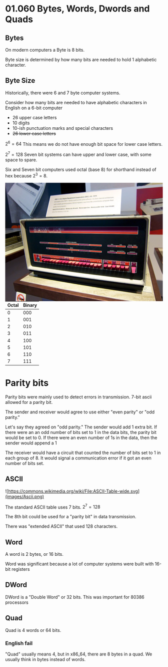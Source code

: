 # 01.060 Bytes, Words, Dwords and Quads

## Bytes

On modern computers a Byte is 8 bits.

Byte size is determined by how many bits are needed to hold 1 alphabetic character.

## Byte Size

Historically, there were 6 and 7 byte computer systems.

Consider how many bits are needed to have alphabetic characters in English on a 6-bit computer

* 26 upper case letters
* 10 digits
* 10-ish punctuation marks and special characters
* ~~26 lower case letters~~

$2^6 = 64$  This means we do not have enough bit space for lower case letters.

$2^7 = 128$  Seven bit systems can have upper and lower case, with some space to spare.

Six and Seven bit computers used octal (base 8) for shorthand instead of hex because $2^3 = 8$.  

<img align="right" width=600 src="../00_Getting_Started/images/DEC_PDP-11_20_computer_at_the_Computer_History_Museum.jpg">

Octal|Binary
---|---
0|000
1|001
2|010
3|011
4|100
5|101
6|110
7|111

# Parity bits

Parity bits were mainly used to detect errors in transmission.  7-bit ascii allowed for a parity bit.

The sender and receiver would agree to use either "even parity" or "odd parity."

Let's say they agreed on "odd parity."  The sender would add 1 extra bit.  If there were an an odd number of bits set to 1 in the data bits, the parity bit would be set to 0.  If there were an even number of 1s in the data, then the sender would append a 1

The receiver would have a circuit that counted the number of bits set to 1 in each group of 8.  It would signal a communication error if it got an even number of bits set.

## ASCII

![https://commons.wikimedia.org/wiki/File:ASCII-Table-wide.svg](images/Ascii.png)

The standard ASCII table uses 7 bits.  $2^7 = 128$ 

The 8th bit could be used for a "parity bit" in data transmission.

There was "extended ASCII" that used 128 characters.

## Word

A word is 2 bytes, or 16 bits.  

Word was significant because a lot of computer systems were built with 16-bit registers

## DWord

DWord is a "Double Word" or 32 bits.  This was important for 80386 processors

## Quad

Quad is 4 words or 64 bits.

### English fail

"Quad" usually means 4, but in x86_64, there are 8 bytes in a quad.  We usually think in bytes instead of words.

